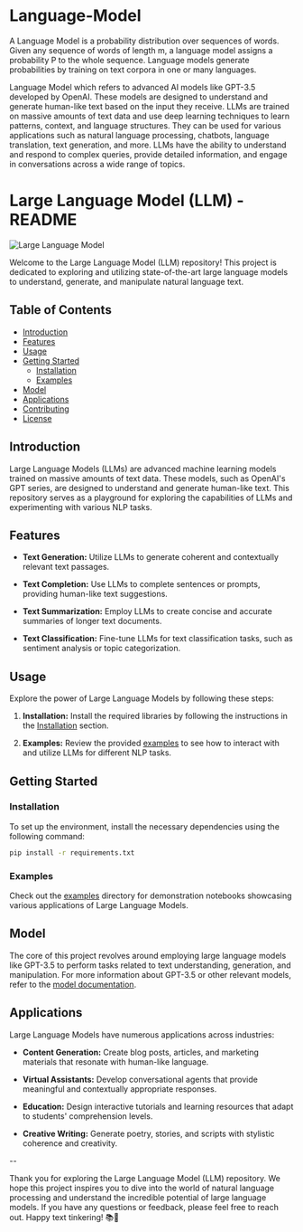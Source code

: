# Language-Model

A Language Model is a probability distribution over sequences of words. Given any sequence of words of length m, a language model assigns a probability P to the whole sequence. Language models generate probabilities by training on text corpora in one or many languages.

Language Model which refers to advanced AI models like GPT-3.5 developed by OpenAI. These models are designed to understand and generate human-like text based on the input they receive. LLMs are trained on massive amounts of text data and use deep learning techniques to learn patterns, context, and language structures. They can be used for various applications such as natural language processing, chatbots, language translation, text generation, and more. LLMs have the ability to understand and respond to complex queries, provide detailed information, and engage in conversations across a wide range of topics.

# Large Language Model (LLM) - README

![Large Language Model](https://github.com/acfilok96/LargeLanguageModels/assets/88615645/c3880ce1-5620-456a-8e28-8f91319cdca9)


Welcome to the Large Language Model (LLM) repository! This project is dedicated to exploring and utilizing state-of-the-art large language models to understand, generate, and manipulate natural language text.

## Table of Contents

- [Introduction](#introduction)
- [Features](#features)
- [Usage](#usage)
- [Getting Started](#getting-started)
  - [Installation](#installation)
  - [Examples](#examples)
- [Model](#model)
- [Applications](#applications)
- [Contributing](#contributing)
- [License](#license)

## Introduction

Large Language Models (LLMs) are advanced machine learning models trained on massive amounts of text data. These models, such as OpenAI's GPT series, are designed to understand and generate human-like text. This repository serves as a playground for exploring the capabilities of LLMs and experimenting with various NLP tasks.

## Features

- **Text Generation:** Utilize LLMs to generate coherent and contextually relevant text passages.

- **Text Completion:** Use LLMs to complete sentences or prompts, providing human-like text suggestions.

- **Text Summarization:** Employ LLMs to create concise and accurate summaries of longer text documents.

- **Text Classification:** Fine-tune LLMs for text classification tasks, such as sentiment analysis or topic categorization.

## Usage

Explore the power of Large Language Models by following these steps:

1. **Installation:** Install the required libraries by following the instructions in the [Installation](#installation) section.

2. **Examples:** Review the provided [examples](examples) to see how to interact with and utilize LLMs for different NLP tasks.

## Getting Started

### Installation

To set up the environment, install the necessary dependencies using the following command:

```bash
pip install -r requirements.txt
```

### Examples

Check out the [examples](examples) directory for demonstration notebooks showcasing various applications of Large Language Models.

## Model

The core of this project revolves around employing large language models like GPT-3.5 to perform tasks related to text understanding, generation, and manipulation. For more information about GPT-3.5 or other relevant models, refer to the [model documentation](model_documentation.md).

## Applications

Large Language Models have numerous applications across industries:

- **Content Generation:** Create blog posts, articles, and marketing materials that resonate with human-like language.

- **Virtual Assistants:** Develop conversational agents that provide meaningful and contextually appropriate responses.

- **Education:** Design interactive tutorials and learning resources that adapt to students' comprehension levels.

- **Creative Writing:** Generate poetry, stories, and scripts with stylistic coherence and creativity.

--

Thank you for exploring the Large Language Model (LLM) repository. We hope this project inspires you to dive into the world of natural language processing and understand the incredible potential of large language models. If you have any questions or feedback, please feel free to reach out. Happy text tinkering! 📚🤖
